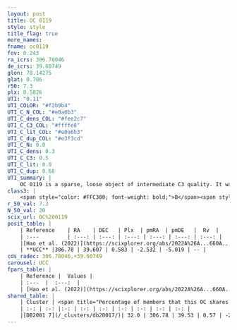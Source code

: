 ```yaml
---
layout: post
title: OC 0119
style: style
title_flag: true
more_names: 
fname: oc0119
fov: 0.243
ra_icrs: 306.78046
de_icrs: 39.60749
glon: 78.14275
glat: 0.706
r50: 7.3
plx: 0.5826
UTI: "0.11"
UTI_COLOR: "#f2b9b4"
UTI_C_N_COL: "#e0a6b3"
UTI_C_dens_COL: "#fee2c7"
UTI_C_C3_COL: "#ffffe8"
UTI_C_lit_COL: "#e0a6b3"
UTI_C_dup_COL: "#e3f3cd"
UTI_C_N: 0.0
UTI_C_dens: 0.3
UTI_C_C3: 0.5
UTI_C_lit: 0.0
UTI_C_dup: 0.68
UTI_summary: |
    OC 0119 is a sparse, loose object of intermediate C3 quality. It was recently reported in the literature.<br><br>This is likely a unique object, which shares a moderate percentage of members with at least one previously reported entry.<br><br><span style="color: #99180f; font-weight: bold;">Warning: </span>contains less than 25 stars with <i>P>0.5</i> estimated.
class3: |
    <span style="color: #FFC300; font-weight: bold;">B</span><span style="color: #FFC300; font-weight: bold;">B</span>
r_50_val: 7.3
N_50_val: 20
scix_url: OC%200119
posit_table: |
    | Reference    | RA    | DEC   | Plx  | pmRA  | pmDE   |  Rv  |
    | :---         | :---: | :---: | :---: | :---: | :---: | :---: |
    |[Hao et al. (2022)](https://scixplorer.org/abs/2022A%26A...660A...4H) | 306.825 | 39.62 | 0.572 | -2.594 | -5.001 | -- |
    | **UCC** |306.78 | 39.607 | 0.583 | -2.532 | -5.019 | -- | 
cds_radec: 306.78046,+39.60749
carousel: UCC
fpars_table: |
    | Reference |  Values |
    | :---  |  :---:  |
    | [Hao et al. (2022)](https://scixplorer.org/abs/2022A%26A...660A...4H) | `AG=3.64, age=6.0, Z=0.017` |
shared_table: |
    | Cluster | <span title="Percentage of members that this OC shares with the ones listed">%</span>   | RA   | DEC   | Plx   | pmRA  | pmDE  | Rv | UTI |
    | :-: | :-: |:-: | :-: | :-: | :-: | :-: | :-: | :-: |
    |[DB2001 7](/_clusters/db20017/)| 32.0 | 306.78 | 39.53 | 0.57 | -2.42 | -4.82 | -- |0.21 |
---
```

